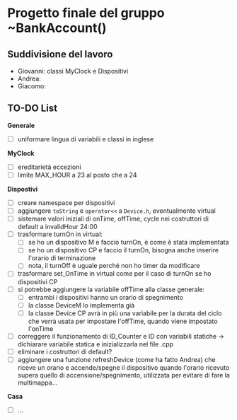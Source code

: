 # Progetto finale del gruppo ~BankAccount()
## Suddivisione del lavoro
- Giovanni: classi MyClock e Dispositivi
- Andrea:
- Giacomo:

## TO-DO List
**Generale**
- [ ] uniformare lingua di variabili e classi in inglese

**MyClock**
- [ ] ereditarietà eccezioni
- [ ] limite MAX_HOUR a 23 al posto che a 24

**Dispostivi**
- [ ] creare namespace per dispositivi
- [ ] aggiungere ``toString`` e ``operator<<`` a ``Device.h``, eventualmente virtual
- [ ] sistemare valori iniziali di onTime, offTime, cycle nei costruttori di default a invalidHour 24:00
- [ ] trasformare turnOn in virtual:
  - [ ] se ho un dispositivo M e faccio turnOn, è come è stata implementata
  - [ ] se ho un dispositivo CP e faccio il turnOn, bisogna anche inserire l'orario di terminazione
  - [ ] nota, il turnOff è uguale perché non ho timer da modificare
- [ ] trasformare set_OnTime in virtual come per il caso di turnOn se ho dispositivi CP
- [ ] si potrebbe aggiungere la variabile offTime alla classe generale:
  - [ ] entrambi i dispositivi hanno un orario di spegnimento
  - [ ] la classe DeviceM lo implementa già
  - [ ] la classe Device CP avrà in più una variabile per la durata del ciclo che verrà usata per impostare l'offTime, quando viene impostato l'onTime
- [ ] correggere il funzionamento di ID_Counter e ID con variabili statiche -> dichiarare variabile statica e inizializzarla nel file .cpp
- [ ] eliminare i costruttori di default?
- [ ] aggiungere una funzione refreshDevice (come ha fatto Andrea) che riceve un orario e accende/spegne il dispositivo quando l'orario ricevuto supera quello di accensione/spegnimento, utilizzata per evitare di fare la multimappa...

**Casa**
- [ ] ...
